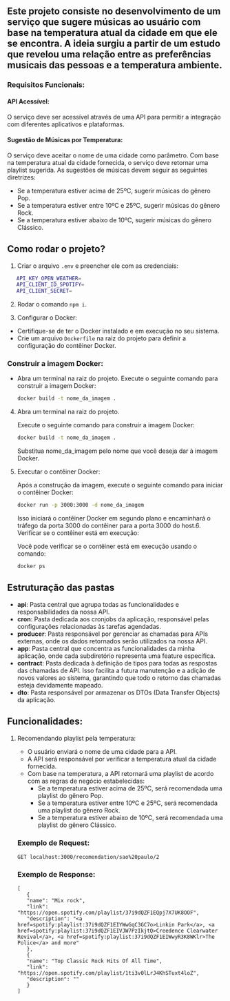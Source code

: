## Este projeto consiste no desenvolvimento de um serviço que sugere músicas ao usuário com base na temperatura atual da cidade em que ele se encontra. A ideia surgiu a partir de um estudo que revelou uma relação entre as preferências musicais das pessoas e a temperatura ambiente.

### Requisitos Funcionais:

#### API Acessível:

O serviço deve ser acessível através de uma API para permitir a integração com diferentes aplicativos e plataformas.

#### Sugestão de Músicas por Temperatura:

O serviço deve aceitar o nome de uma cidade como parâmetro. Com base na temperatura atual da cidade fornecida, o serviço deve retornar uma playlist sugerida. As sugestões de músicas devem seguir as seguintes diretrizes:
- Se a temperatura estiver acima de 25ºC, sugerir músicas do gênero Pop.
- Se a temperatura estiver entre 10ºC e 25ºC, sugerir músicas do gênero Rock.
- Se a temperatura estiver abaixo de 10ºC, sugerir músicas do gênero Clássico.


## Como rodar o projeto?

1. Criar o arquivo `.env` e preencher ele com as credenciais:

```bash
   API_KEY_OPEN_WEATHER=
   API_CLIENT_ID_SPOTIFY=
   API_CLIENT_SECRET=
```

2. Rodar o comando `npm i`.

3. Configurar o Docker:

  - Certifique-se de ter o Docker instalado e em execução no seu sistema.
  - Crie um arquivo `Dockerfile` na raiz do projeto para definir a configuração do contêiner Docker.

### Construir a imagem Docker:

- Abra um terminal na raiz do projeto. Execute o seguinte comando para construir a imagem Docker:

   ```bash
   docker build -t nome_da_imagem .

4. Abra um terminal na raiz do projeto.

   Execute o seguinte comando para construir a imagem Docker:

   ```bash
   docker build -t nome_da_imagem .
    ```
    Substitua nome_da_imagem pelo nome que você deseja dar à imagem Docker.


5. Executar o contêiner Docker:

   Após a construção da imagem, execute o seguinte comando para iniciar o contêiner Docker:

   ```bash
   docker run -p 3000:3000 -d nome_da_imagem
    ```
    Isso iniciará o contêiner Docker em segundo plano e encaminhará o tráfego da porta 3000 do contêiner para a porta 3000 do host.6. Verificar se o contêiner está em execução:

   Você pode verificar se o contêiner está em execução usando o comando:

   ```bash
   docker ps
    ```
## Estruturação das pastas

- **api**: Pasta central que agrupa todas as funcionalidades e responsabilidades da nossa API.
- **cron**: Pasta dedicada aos cronjobs da aplicação, responsável pelas configurações relacionadas às tarefas agendadas.
- **producer**: Pasta responsável por gerenciar as chamadas para APIs externas, onde os dados retornados serão utilizados na nossa API.
- **app**: Pasta central que concentra as funcionalidades da minha aplicação, onde cada subdiretório representa uma feature específica.
- **contract**: Pasta dedicada à definição de tipos para todas as respostas das chamadas de API. Isso facilita a futura manutenção e a adição de novos valores ao sistema, garantindo que todo o retorno das chamadas esteja devidamente mapeado.
- **dto**: Pasta responsável por armazenar os DTOs (Data Transfer Objects) da aplicação.


## Funcionalidades:

1. Recomendando playlist pela temperatura:

   - O usuário enviará o nome de uma cidade para a API.
   - A API será responsável por verificar a temperatura atual da cidade fornecida.
   - Com base na temperatura, a API retornará uma playlist de acordo com as regras de negócio estabelecidas:
      - Se a temperatura estiver acima de 25ºC, será recomendada uma playlist do gênero Pop.
      - Se a temperatura estiver entre 10ºC e 25ºC, será recomendada uma playlist do gênero Rock.
      - Se a temperatura estiver abaixo de 10ºC, será recomendada uma playlist do gênero Clássico.

   ### Exemplo de Request:
   ```http
   GET localhost:3000/recomendation/sao%20paulo/2
   ```
   ### Exemplo de Response:
   ```
   [
      {
      "name": "Mix rock",
      "link": "https://open.spotify.com/playlist/37i9dQZF1EQpj7X7UK8OOF",
      "description": "<a href=spotify:playlist:37i9dQZF1EIYWwGqC3GC7o>Linkin Park</a>, <a href=spotify:playlist:37i9dQZF1EIVJW7PzIkjtQ>Creedence Clearwater Revival</a>, <a href=spotify:playlist:37i9dQZF1EIWwyR3K8WKlr>The Police</a> and more"
      },
      {
      "name": "Top Classic Rock Hits Of All Time",
      "link": "https://open.spotify.com/playlist/1ti3v0lLrJ4KhSTuxt4loZ",
      "description": ""
      }
   ]
   ```